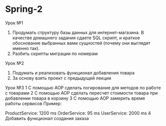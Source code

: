 # Spring-2
Урок №1
1. Продумать структуру базы данных для интернет-магазина. В качестве домашнего задания
   сдаете SQL скрипт, и краткое обоснование выбранных вами сущностей (почему они выглядят
   именно так).
2. Разбить скрипты миграции по номерам

Урок №2
1. Подумать и реализовать функционал добавления товара
2. За основу взять проект с предыдущей лекции

Урок №3
1 С помощью AOP cделать логирование для методов по работе с товарами
2 С помощью AOP cделать переcчет стоимости товара при добавлении товара в корзину
3 С помощью AOP замерить время работы сервисов
Пример:

ProductService: 1200 ms
OrderService: 95 ms
UserService: 2000 ms
4 Добавить функционал создания заказа
